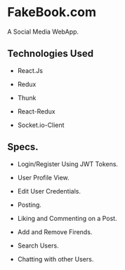 # FakeBook.com

A Social Media WebApp.


## Technologies Used

* React.Js

* Redux

* Thunk

* React-Redux

* Socket.io-Client

## Specs.

*  Login/Register Using JWT Tokens.

* User Profile View.

* Edit User Credentials.

* Posting.

* Liking and Commenting on a Post.

* Add and Remove Firends.

* Search Users.

* Chatting with other Users.




